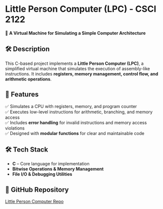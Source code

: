 # Little Person Computer (LPC) - CSCI 2122

🚀 **A Virtual Machine for Simulating a Simple Computer Architecture**  

## 🛠 Description
This C-based project implements a **Little Person Computer (LPC)**, a simplified virtual machine that simulates the execution of assembly-like instructions. It includes **registers, memory management, control flow, and arithmetic operations**.

## 📂 Features
✅ Simulates a CPU with registers, memory, and program counter  
✅ Executes low-level instructions for arithmetic, branching, and memory access  
✅ Includes **error handling** for invalid instructions and memory access violations  
✅ Designed with **modular functions** for clear and maintainable code  

## 🛠 Tech Stack
- **C** – Core language for implementation  
- **Bitwise Operations & Memory Management**  
- **File I/O & Debugging Utilities**  

## 🔗 GitHub Repository
[Little Person Computer Repo](https://github.com/IsraelBain/little-person-computer)
